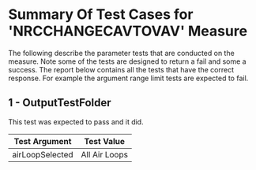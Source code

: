 # Summary Of Test Cases for 'NRCCHANGECAVTOVAV' Measure
 
The following describe the parameter tests that are conducted on the measure. Note some of the 
tests are designed to return a fail and some a success. The report below contains all the tests that 
have the correct response. For example the argument range limit tests are expected to fail. 
 
## 1 - OutputTestFolder
 
This test was expected to pass and it did.
 
| Test Argument | Test Value |
| ------------- | ---------- |
| airLoopSelected |All Air Loops |
 
